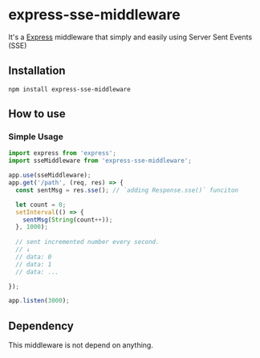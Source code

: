 # express-sse-middleware
It's a [Express](https://github.com/expressjs/express) middleware that simply and easily using Server Sent Events (SSE) 

## Installation

```
npm install express-sse-middleware
```

## How to use

### Simple Usage
```javascript
import express from 'express';
import sseMiddleware from 'express-sse-middleware';

app.use(sseMiddleware);
app.get('/path', (req, res) => {
  const sentMsg = res.sse(); // `adding Response.sse()` funciton

  let count = 0;
  setInterval(() => {
    sentMsg(String(count++));
  }, 1000);
  
  // sent incremented number every second.
  // ↓
  // data: 0
  // data: 1
  // data: ...

});

app.listen(3000);
```

## Dependency
This middleware is not depend on anything.

